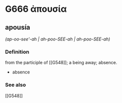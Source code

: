 # G666 ἀπουσία

## apousía

_(ap-oo-see'-ah | ah-poo-SEE-ah | ah-poo-SEE-ah)_

### Definition

from the participle of [[G548]]; a being away; absence.

- absence

### See also

[[G548]]

